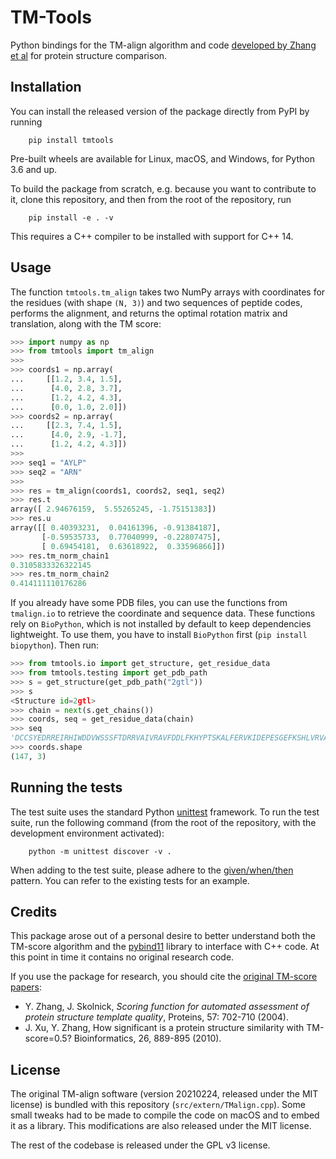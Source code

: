 TM-Tools
========

Python bindings for the TM-align algorithm and code [developed by Zhang et
al](https://zhanggroup.org/TM-align/) for protein structure comparison.


Installation
------------

You can install the released version of the package directly from PyPI by
running
```console
    pip install tmtools
```
Pre-built wheels are available for Linux, macOS, and Windows, for Python 3.6
and up.

To build the package from scratch, e.g. because you want to contribute to it,
clone this repository, and then from the root of the repository, run
```console
    pip install -e . -v
```
This requires a C++ compiler to be installed with support for C++ 14.

Usage
-----

The function `tmtools.tm_align` takes two NumPy arrays with coordinates for the
residues (with shape `(N, 3)`) and two sequences of peptide codes, performs the
alignment, and returns the optimal rotation matrix and translation, along with
the TM score:
```python
>>> import numpy as np
>>> from tmtools import tm_align
>>>
>>> coords1 = np.array(
...     [[1.2, 3.4, 1.5],
...      [4.0, 2.8, 3.7],
...      [1.2, 4.2, 4.3],
...      [0.0, 1.0, 2.0]])
>>> coords2 = np.array(
...     [[2.3, 7.4, 1.5],
...      [4.0, 2.9, -1.7],
...      [1.2, 4.2, 4.3]])
>>>
>>> seq1 = "AYLP"
>>> seq2 = "ARN"
>>>
>>> res = tm_align(coords1, coords2, seq1, seq2)
>>> res.t
array([ 2.94676159,  5.55265245, -1.75151383])
>>> res.u
array([[ 0.40393231,  0.04161396, -0.91384187],
       [-0.59535733,  0.77040999, -0.22807475],
       [ 0.69454181,  0.63618922,  0.33596866]])
>>> res.tm_norm_chain1
0.3105833326322145
>>> res.tm_norm_chain2
0.414111110176286
```

If you already have some PDB files, you can use the functions from `tmalign.io`
to retrieve the coordinate and sequence data. These functions rely on
`BioPython`, which is not installed by default to keep dependencies
lightweight. To use them, you have to install `BioPython` first (`pip install
biopython`). Then run:

```python
>>> from tmtools.io import get_structure, get_residue_data
>>> from tmtools.testing import get_pdb_path
>>> s = get_structure(get_pdb_path("2gtl"))
>>> s
<Structure id=2gtl>
>>> chain = next(s.get_chains())
>>> coords, seq = get_residue_data(chain)
>>> seq
'DCCSYEDRREIRHIWDDVWSSSFTDRRVAIVRAVFDDLFKHYPTSKALFERVKIDEPESGEFKSHLVRVANGLKLLINLLDDTLVLQSHLGHLADQHIQRKGVTKEYFRGIGEAFARVLPQVLSCFNVDAWNRCFHRLVARIAKDLP'
>>> coords.shape
(147, 3)
```

Running the tests
-----------------

The test suite uses the standard Python
[unittest](https://docs.python.org/3/library/unittest.html) framework. To run
the test suite, run the following command (from the root of the repository,
with the development environment activated):
```console
    python -m unittest discover -v .
```

When adding to the test suite, please adhere to the
[given/when/then](https://martinfowler.com/bliki/GivenWhenThen.html)
pattern. You can refer to the existing tests for an example.

Credits
-------

This package arose out of a personal desire to better understand both the
TM-score algorithm and the
[pybind11](https://pybind11.readthedocs.io/en/stable/index.html) library to
interface with C++ code. At this point in time it contains no original research
code.

If you use the package for research, you should cite the [original TM-score
papers](https://zhanggroup.org/TM-score/):

- Y. Zhang, J. Skolnick, _Scoring function for automated assessment of protein
  structure template quality_, Proteins, 57: 702-710 (2004).
- J. Xu, Y. Zhang, How significant is a protein structure similarity with
  TM-score=0.5? Bioinformatics, 26, 889-895 (2010).

License
-------

The original TM-align software (version 20210224, released under the MIT
license) is bundled with this repository (`src/extern/TMalign.cpp`). Some small
tweaks had to be made to compile the code on macOS and to embed it as a
library. This modifications are also released under the MIT license.

The rest of the codebase is released under the GPL v3 license.
